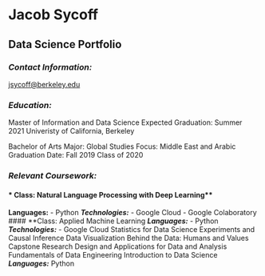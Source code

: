 # **Jacob Sycoff**

## **Data Science Portfolio** 

### ***Contact Information:*** 
  jsycoff@berkeley.edu

### ***Education:***
  Master of Information and Data Science 
  Expected Graduation: Summer 2021
  Univeristy of California, Berkeley

  Bachelor of Arts 
  Major: Global Studies 
  Focus: Middle East and Arabic
  Graduation Date: Fall 2019
  Class of 2020

### ***Relevant Coursework:***
   #### * Class: Natural Language Processing with Deep Learning**
   **Languages:**
                - Python
          ***Technologies:***
                - Google Cloud
                - Google Colaboratory
       #### **Class: Applied Machine Learning
          ***Languages:***
                - Python
          ***Technologies:***
                - Google Cloud
    Statistics for Data Science
    Experiments and Causal Inference
    Data Visualization
    Behind the Data: Humans and Values
    Capstone
    Research Design and Applications for Data and Analysis
    Fundamentals of Data Engineering
    Introduction to Data Science
          ***Languages:***
                Python
